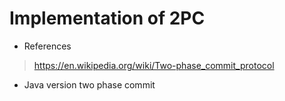 # Implementation of 2PC

* References
> https://en.wikipedia.org/wiki/Two-phase_commit_protocol

* Java version two phase commit 
